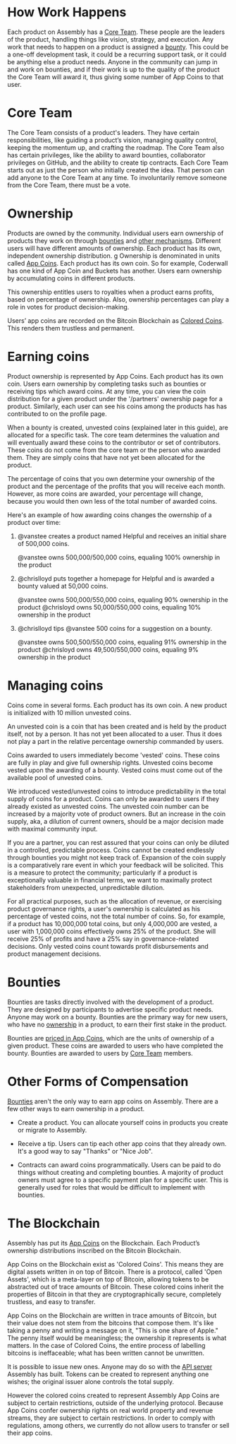 # How Work Happens

Each product on Assembly has a <a href="#core-team">Core Team</a>. These people
are the leaders of the product, handling things like vision, strategy, and
execution.  Any work that needs to happen on a product is assigned a <a
href="#bounties">bounty</a>. This could be a  one-off development task, it
could be a recurring support task, or it could be anything else a product
needs.  Anyone in the community can jump in and work on bounties, and if their
work is up to the quality of the product the Core Team will award it, thus
giving some number of App Coins to that user.

# Core Team

The Core Team consists of a product's leaders.  They have certain
responsibilities, like guiding a product’s vision, managing quality control,
keeping the momentum up, and crafting the roadmap.  The Core Team also has
certain privileges, like the ability to award bounties, collaborator privileges
on GitHub, and the ability to create tip contracts. Each Core
Team starts out as just the person who initially created the idea. That person
can add anyone to the Core Team at any time.  To involuntarily remove someone from the Core
Team, there must be a vote.

# Ownership

Products are owned by the community.  Individual users earn ownership of
products they work on through <a href="#bounties">bounties</a> and <a
href="#other-forms-of-compensation">other mechanisms</a>.  Different users will
have different amounts of ownership.  Each product has its own, independent
ownership distribution.  g Ownership is denominated in units called <a
href="#coins">App Coins</a>.  Each product has its own coin.  So for example,
Coderwall has one kind of App Coin and Buckets has another.  Users earn
ownership by accumulating coins in different products.  

This ownership entitles users to royalties when a product earns profits, based on percentage of ownership. Also, ownership percentages can play a role in votes for product decision-making.

Users’ app coins are recorded on the Bitcoin Blockchain as <a
href="#the-blockchain">Colored Coins</a>.  This renders them trustless and permanent.

# Earning coins

Product ownership is represented by App Coins. Each product has its own coin.
Users earn ownership by completing tasks such as bounties or receiving tips
which award coins.  At any time, you can view the coin distribution for a given
product under the '/partners' ownership page for a product.  Similarly, each
user can see his coins among the products has has contributed to on the profile
page.

When a bounty is created, unvested coins (explained later in this guide), are
allocated for a specific task. The core team determines the valuation and will
eventually award these coins to the contributor or set of contributors. These
coins do not come from the core team or the person who awarded them. They are
simply coins that have not yet been allocated for the product.

The percentage of coins that you own determine your ownership of the product
and the percentage of the profits that you will receive each month. However, as
more coins are awarded, your percentage will change, because you would then own
less of the total number of awarded coins.

Here's an example of how awarding coins changes the owernship of a product over
time:

1.  @vanstee creates a product named Helpful and receives an initial share of
    500,000 coins.

    @vanstee owns 500,000/500,000 coins, equaling 100% ownership in the product

2.  @chrislloyd puts together a homepage for Helpful and is awarded a bounty
    valued at 50,000 coins.

    @vanstee owns 500,000/550,000 coins, equaling 90% ownership in the product
    @chrisloyd owns 50,000/550,000 coins, equaling 10% ownership in the product

3.  @chrislloyd tips @vanstee 500 coins for a suggestion on a bounty.

    @vanstee owns 500,500/550,000 coins, equaling 91% ownership in the product
    @chrisloyd owns 49,500/550,000 coins, equaling 9% ownership in the product

# Managing coins

Coins come in several forms.  Each product has its own coin.  A new product is
initialized with 10 million unvested coins.  

An unvested coin is a coin that
has been created and is held by the product itself, not by a person.  It has
not yet been allocated to a user.  Thus it does not play a part in the relative
percentage ownership commanded by users.  

Coins awarded to users immediately become 'vested' coins.  These coins are
fully in play and give full ownership rights.  Unvested coins become vested
upon the awarding of a bounty.  Vested coins must come out of the available
pool of unvested coins.

We introduced vested/unvested coins to introduce predictability in the total
supply of coins for a product.  Coins can only be awarded to users if they
already existed as unvested coins.  The unvested coin number can be increased
by a majority vote of product owners.  But an increase in the coin supply, aka,
a dilution of current owners, should be a major decision made with maximal
community input.  

If you are a partner, you can rest assured that your coins can only be diluted
in a controlled, predictable process.  Coins cannot be created endlessly
through bounties you might not keep track of.  Expansion of the coin supply is
a comparatively rare event in which your feedback will be solicited.  This is a
measure to protect the community; particularly if a product is exceptionally valuable
in financial terms, we want to maximally protect stakeholders from unexpected,
unpredictable dilution.

For all practical purposes, such as the allocation of revenue, or exercising
product governance rights, a user's ownership is calculated as his percentage
of vested coins, not the total number of coins.  So, for example, if a product
has 10,000,000 total coins, but only 4,000,000 are vested, a user with
1,000,000 coins effectively owns 25% of the product.  She will receive 25% of
profits and have a 25% say in governance-related decisions.  Only vested coins
count towards profit disbursements and product management decisions.

# Bounties

Bounties are tasks directly involved with the development of a product.  They
are designed by participants to advertise specific product needs.  Anyone may
work on a bounty.  Bounties are the primary way for new users, who have no <a
href="/guides/project-management#managing-ownership">ownership</a> in a
product, to earn their first stake in the product.

Bounties are <a href="/guides/project-management#valuing-bounties">priced in
App Coins</a>, which are the units of ownership of a given product.  These
coins are awarded to users who have completed the bounty.  Bounties are awarded
to users by <a href="#core-team">Core Team</a> members.

# Other Forms of Compensation

<a href="#bounties">Bounties</a> aren't the only way to earn app coins on
Assembly.  There are a few other ways to earn ownership in a product.

* Create a product.  You can allocate yourself coins in products you create or
  migrate to Assembly.

* Receive a tip.  Users can tip each other app coins that they already own.
  It's a good way to say "Thanks" or "Nice Job".

* Contracts can award coins programmatically.  Users can be paid to do things
  without creating and completing bounties.  A majority of product owners must
  agree to a specific payment plan for a specific user.  This is generally used
  for roles that would be difficult to implement with bounties.

# The Blockchain

Assembly has put its <a href="#coins">App Coins</a> on the Blockchain.
Each Product’s ownership
distributions inscribed on the Bitcoin Blockchain.

App Coins on the Blockchain exist as 'Colored Coins'.  This means they are
digital assets written in on top of Bitcoin.  There is a protocol, called 'Open
Assets', which is a meta-layer on top of Bitcoin, allowing tokens to be
abstracted out of trace amounts of Bitcoin.  These colored coins inherit the
properties of Bitcoin in that they are cryptographically secure, completely
trustless, and easy to transfer.  

App Coins on the Blockchain are written in trace amounts of Bitcoin, but their
value does not stem from the bitcoins that compose them.  It's like taking a
penny and writing a message on it, "This is one share of Apple."  The penny
itself would be meaningless; the ownership it represents is what matters.  In
the case of Colored Coins, the entire process of labelling bitcoins is
ineffaceable; what has been written cannot be unwritten.  

It is possible to issue new ones.  Anyone may do so with the [API server](http://coins.assembly.com) Assembly has built.  Tokens can be created to represent anything one wishes; the original issuer alone controls the total supply.

However the colored coins created to represent Assembly App Coins are subject to certain restrictions, outside of the underlying protocol.  Because App Coins confer ownership rights on real world property and revenue streams, they are subject to certain restrictions.  In order to comply with regulations, among others, we currently do not allow users to transfer or sell their app coins.
